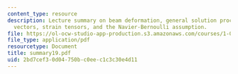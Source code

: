 ```yaml
---
content_type: resource
description: Lecture summary on beam deformation, general solution procedure, displacement
  vectors, strain tensors, and the Navier-Bernoulli assumption.
file: https://ol-ocw-studio-app-production.s3.amazonaws.com/courses/1-050-engineering-mechanics-i-fall-2007/2bd7cef30d04750bc0eec1c3c30e4d11_summary19.pdf
file_type: application/pdf
resourcetype: Document
title: summary19.pdf
uid: 2bd7cef3-0d04-750b-c0ee-c1c3c30e4d11
---
```

